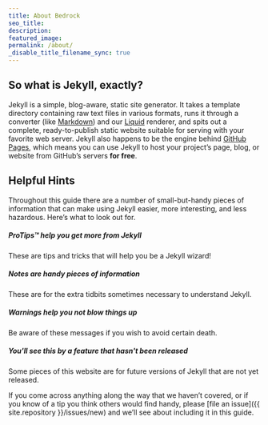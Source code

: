 ```yaml
---
title: About Bedrock
seo_title:
description:
featured_image:
permalink: /about/
_disable_title_filename_sync: true
---
```


## So what is Jekyll, exactly?

Jekyll is a simple, blog-aware, static site generator. It takes a template
directory containing raw text files in various formats, runs it through
a converter (like [Markdown](https://daringfireball.net/projects/markdown/))
and our [Liquid](https://github.com/Shopify/liquid/wiki) renderer, and
spits out a complete, ready-to-publish static website suitable
for serving with your favorite web server. Jekyll also happens to be the engine
behind [GitHub Pages](https://pages.github.com), which means you can use Jekyll
to host your project’s page, blog, or website from GitHub’s servers **for
free**.

## Helpful Hints

Throughout this guide there are a number of small-but-handy pieces of
information that can make using Jekyll easier, more interesting, and less
hazardous. Here’s what to look out for.

<div class="note">
  <h5>ProTips™ help you get more from Jekyll</h5>
  <p>These are tips and tricks that will help you be a Jekyll wizard!</p>
</div>

<div class="note info">
  <h5>Notes are handy pieces of information</h5>
  <p>These are for the extra tidbits sometimes necessary to understand
     Jekyll.</p>
</div>

<div class="note warning">
  <h5>Warnings help you not blow things up</h5>
  <p>Be aware of these messages if you wish to avoid certain death.</p>
</div>

<div class="note unreleased">
  <h5>You'll see this by a feature that hasn't been released</h5>
  <p>Some pieces of this website are for future versions of Jekyll that
    are not yet released.</p>
</div>

If you come across anything along the way that we haven’t covered, or if you
know of a tip you think others would find handy, please [file an
issue]({{ site.repository }}/issues/new) and we’ll see about
including it in this guide.
